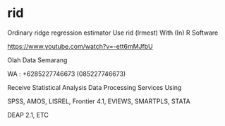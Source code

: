 # rid
Ordinary ridge regression estimator Use rid (lrmest) With (In) R Software

https://www.youtube.com/watch?v=-ett6mMJfbU

Olah Data Semarang

WA : +6285227746673 (085227746673)

Receive Statistical Analysis Data Processing Services Using

SPSS, AMOS, LISREL, Frontier 4.1, EVIEWS, SMARTPLS, STATA

DEAP 2.1, ETC
